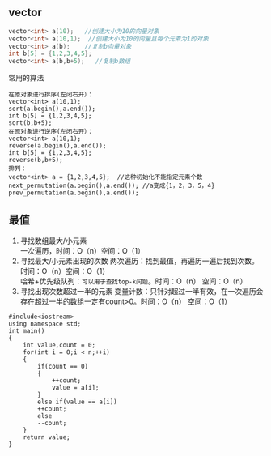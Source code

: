 ## vector  
```cpp
vector<int> a(10);   //创建大小为10的向量对象
vector<int> a(10,1);  //创建大小为10的向量且每个元素为1的对象
vector<int> a(b);    //复制b向量对象
int b[5] = {1,2,3,4,5};
vector<int> a(b,b+5);   //复制b数组
```
常用的算法
```
在原对象进行排序(左闭右开）：
vector<int> a(10,1);
sort(a.begin(),a.end());
int b[5] = {1,2,3,4,5};
sort(b,b+5);
在原对象进行逆序(左闭右开）：
vector<int> a(10,1);
reverse(a.begin(),a.end());
int b[5] = {1,2,3,4,5};
reverse(b,b+5);
排列：
vector<int> a = {1,2,3,4,5};  //这种初始化不能指定元素个数
next_permutation(a.begin(),a.end()); //a变成{1，2，3，5，4}
prev_permutation(a.begin(),a.end());
```

## 最值
1. 寻找数组最大/小元素  
一次遍历，时间：O（n）空间：O（1）
2. 寻找最大/小元素出现的次数
两次遍历：找到最值，再遍历一遍后找到次数。时间：O（n）空间：O（1）  
哈希+优先级队列：`可以用于查找top-k问题`。时间：O（n） 空间：O（n）
3. 寻找出现次数超过一半的元素
变量计数：只针对超过一半有效，在一次遍历会存在超过一半的数组一定有count>0。时间：O（n） 空间：O（1）
```
#include<iostream>
using namespace std;
int main()
{
	int value,count = 0;
	for(int i = 0;i < n;++i)
	{
		if(count == 0)   
		{
			++count;
			value = a[i];
		}
		else if(value == a[i])
		++count;
		else
		--count;
	}
	return value;
}
```




